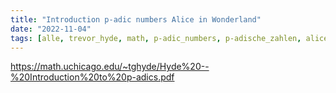 ```yaml
---
title: "Introduction p-adic numbers Alice in Wonderland"
date: "2022-11-04"
tags: [alle, trevor_hyde, math, p-adic_numbers, p-adische_zahlen, alice_in_wonderland]
---
```


https://math.uchicago.edu/~tghyde/Hyde%20--%20Introduction%20to%20p-adics.pdf
